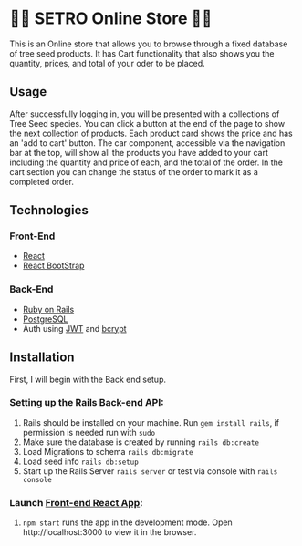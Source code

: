 # 🌰🌲 SETRO Online Store 🌲🌰

This is an Online store that allows you to browse through a fixed database of tree seed products. It has Cart functionality that also shows you the quantity, prices, and total of your oder to be placed.


## Usage

After successfully logging in, you will be presented with a collections of Tree Seed species. You can click a button at the end of the page to show the next collection of products. Each product card shows the price and has an 'add to cart' button. The car component, accessible via the navigation bar at the top, will show all the products you have added to your cart including the quantity and price of each, and the total of the order. In the cart section you can change the status of the order to mark it as a completed order. 

## Technologies
### Front-End
- [React](https://reactjs.org/docs/getting-started.html)
- [React BootStrap](https://react-bootstrap.github.io/)

### Back-End
- [Ruby on Rails](https://rubyonrails.org)
- [PostgreSQL](https://www.postgresql.org)
- Auth using [JWT](https://jwt.io) and [bcrypt ](https://rubygems.org/gems/bcrypt/versions/3.1.12)

## Installation
First, I will begin with the Back end setup. 

### Setting up the Rails Back-end API:
1. Rails should be installed on your machine. Run `gem install rails`, if permission is needed run with `sudo`
2. Make sure the database is created by running `rails db:create`
3. Load Migrations to schema `rails db:migrate`
4. Load seed info `rails db:setup`
5. Start up the Rails Server `rails server` or test via console with `rails console`

### Launch [Front-end React App](https://github.com/ozkr8a/setro-frontend):
1. `npm start` runs the app in the development mode.
Open http://localhost:3000 to view it in the browser.
